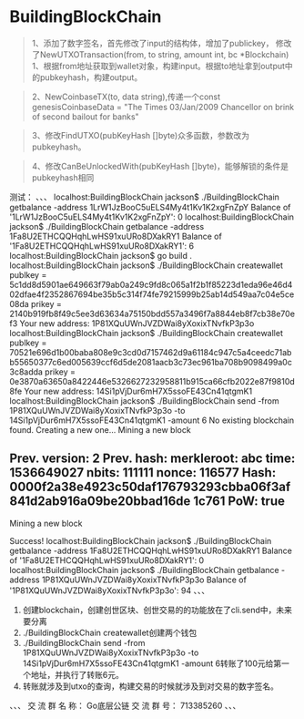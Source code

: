 # BuildingBlockChain


>1、添加了数字签名，首先修改了input的结构体，增加了publickey，
修改了NewUTXOTransaction(from, to string, amount int, bc *Blockchain)  1、根据from地址获取到wallet对象，构建input。根据to地址拿到output中的pubkeyhash，构建output。

>2、NewCoinbaseTX(to, data string),传递一个const genesisCoinbaseData = "The Times 03/Jan/2009 Chancellor on brink of second bailout for banks"

>3、修改FindUTXO(pubKeyHash []byte)众多函数，参数改为pubkeyhash。

>4、修改CanBeUnlockedWith(pubKeyHash []byte)，能够解锁的条件是pubkeyhash相同



测试：
、、、
localhost:BuildingBlockChain jackson$ ./BuildingBlockChain getbalance -address 1LrW1JzBooC5uELS4My4t1Kv1K2xgFnZpY
Balance of '1LrW1JzBooC5uELS4My4t1Kv1K2xgFnZpY': 0
localhost:BuildingBlockChain jackson$ ./BuildingBlockChain getbalance -address 1Fa8U2ETHCQQHqhLwHS91xuURo8DXakRY1
Balance of '1Fa8U2ETHCQQHqhLwHS91xuURo8DXakRY1': 6
localhost:BuildingBlockChain jackson$ go build .
localhost:BuildingBlockChain jackson$ ./BuildingBlockChain createwallet
publkey = 5c1dd8d5901ae649663f79ab0a249c9fd8c065a1f2b1f85223d1eda96e46d402dfae4f2352867694be35b5c314f74fe79215999b25ab14d549aa7c04e5ce08da
prikey  = 2140b919fb8f49c5ee3d63634a75150bdd557a3496f7a8844eb8f7cb38e70ef3
Your new address: 1P81XQuUWnJVZDWai8yXoxixTNvfkP3p3o
localhost:BuildingBlockChain jackson$ ./BuildingBlockChain createwallet
publkey = 70521e696d1b00baba808e9c3cd0d7157462d9a61184c947c5a4ceedc71abb55650377c6ed005639ccf6d5de2081aacb3c73ec961ba708b9098499a0c3c8adda
prikey  = 0e3870a63650a8422446e5326627232958811b915ca66cfb2022e87f9810d8fe
Your new address: 14Si1pVjDur6mH7X5ssoFE43Cn41qtgmK1
localhost:BuildingBlockChain jackson$ ./BuildingBlockChain send -from 1P81XQuUWnJVZDWai8yXoxixTNvfkP3p3o  -to 14Si1pVjDur6mH7X5ssoFE43Cn41qtgmK1  -amount 6
No existing blockchain found. Creating a new one...
Mining a new block

Prev. version: 2
Prev. hash:
merkleroot: abc
time: 1536649027
nbits: 111111
nonce: 116577
Hash: 0000f2a38e4923c50daf176793293cbba06f3af841d2ab916a09be20bbad16de
1c761
PoW: true
------------------------------------------------------------

Mining a new block

Success!
localhost:BuildingBlockChain jackson$ ./BuildingBlockChain getbalance -address 1Fa8U2ETHCQQHqhLwHS91xuURo8DXakRY1
Balance of '1Fa8U2ETHCQQHqhLwHS91xuURo8DXakRY1': 0
localhost:BuildingBlockChain jackson$ ./BuildingBlockChain getbalance -address 1P81XQuUWnJVZDWai8yXoxixTNvfkP3p3o
Balance of '1P81XQuUWnJVZDWai8yXoxixTNvfkP3p3o': 94
、、、

1. 创建blockchain，创建创世区块、创世交易的的功能放在了cli.send中，未来要分离
2. ./BuildingBlockChain createwallet创建两个钱包
3. ./BuildingBlockChain send -from 1P81XQuUWnJVZDWai8yXoxixTNvfkP3p3o  -to 14Si1pVjDur6mH7X5ssoFE43Cn41qtgmK1  -amount 6转账了100元给第一个地址，并执行了转账6元。
4. 转账就涉及到utxo的查询，构建交易的时候就涉及到对交易的数字签名。

、、、
交 流 群 名 称：
Go底层公链
交 流 群 号：
713385260
、、、

